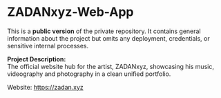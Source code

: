 # ZADANxyz-Web-App

This is a **public version** of the private repository. It contains general information about the project but omits any deployment, credentials, or sensitive internal processes.

**Project Description:**  
The official website hub for the artist, ZADANxyz, showcasing his music, videography and photography in a clean unified portfolio.

Website: https://zadan.xyz

